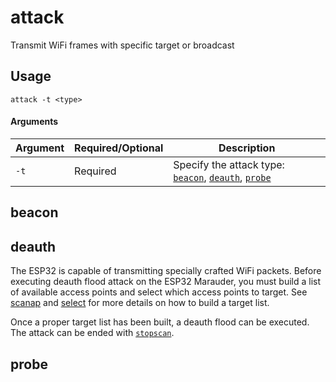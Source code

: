 # attack
Transmit WiFi frames with specific target or broadcast

## Usage
`attack -t <type>`

#### Arguments
| Argument | Required/Optional | Description |
| -------- | ----------------- | ----------- |
| `-t` | Required | Specify the attack type: [`beacon`](#beacon), [`deauth`](#deauth), [`probe`](#probe)|

## beacon

## deauth
The ESP32 is capable of transmitting specially crafted WiFi packets. Before executing deauth flood attack on the ESP32 Marauder, you must build a list of available access points and select which access points to target. See [scanap](scanap) and [select](select) for more details on how to build a target list.

Once a proper target list has been built, a deauth flood can be executed. The attack can be ended with [`stopscan`](stopscan).

## probe
